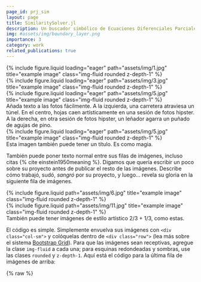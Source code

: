 ```yaml
---
page_id: prj_sim
layout: page
title: SimilaritySolver.jl
description: Un buscador simbólico de Ecuaciones Diferenciales Parciales para soluciones de similitud.
img: #assets/img/boundary_layer.png
importance: 3
category: work
related_publications: true
---
```



<div class="row">
    <div class="col-sm mt-3 mt-md-0">
        {% include figure.liquid loading="eager" path="assets/img/1.jpg" title="example image" class="img-fluid rounded z-depth-1" %}
    </div>
    <div class="col-sm mt-3 mt-md-0">
        {% include figure.liquid loading="eager" path="assets/img/3.jpg" title="example image" class="img-fluid rounded z-depth-1" %}
    </div>
    <div class="col-sm mt-3 mt-md-0">
        {% include figure.liquid loading="eager" path="assets/img/5.jpg" title="example image" class="img-fluid rounded z-depth-1" %}
    </div>
</div>
<div class="caption">
    Añada texto a las fotos fácilmente. A la izquierda, una carretera atraviesa un túnel. En el centro, hojas caen artísticamente en una sesión de fotos hipster. A la derecha, en otra sesión de fotos hipster, un leñador agarra un puñado de agujas de pino.
</div>
<div class="row">
    <div class="col-sm mt-3 mt-md-0">
        {% include figure.liquid loading="eager" path="assets/img/5.jpg" title="example image" class="img-fluid rounded z-depth-1" %}
    </div>
</div>
<div class="caption">
    Esta imagen también puede tener un título. Es como magia.
</div>

También puede poner texto normal entre sus filas de imágenes, incluso citas {% cite einstein1950meaning %}.
Digamos que quería escribir un poco sobre su proyecto antes de publicar el resto de las imágenes.
Describe cómo trabajó, sudó, _sangró_ por su proyecto, y luego... revela su gloria en la siguiente fila de imágenes.

<div class="row justify-content-sm-center">
    <div class="col-sm-8 mt-3 mt-md-0">
        {% include figure.liquid path="assets/img/6.jpg" title="example image" class="img-fluid rounded z-depth-1" %}
    </div>
    <div class="col-sm-4 mt-3 mt-md-0">
        {% include figure.liquid path="assets/img/11.jpg" title="example image" class="img-fluid rounded z-depth-1" %}
    </div>
</div>
<div class="caption">
    También puede tener imágenes de estilo artístico 2/3 + 1/3, como estas.
</div>

El código es simple.
Simplemente envuelva sus imágenes con `<div class="col-sm">` y colóquelas dentro de `<div class="row">` (lea más sobre el sistema <a href="https://getbootstrap.com/docs/4.4/layout/grid/">Bootstrap Grid</a>).
Para que las imágenes sean receptivas, agregue la clase `img-fluid` a cada una; para esquinas redondeadas y sombras, use las clases `rounded` y `z-depth-1`.
Aquí está el código para la última fila de imágenes de arriba:

{% raw %}
